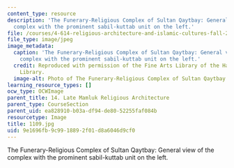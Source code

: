 ```yaml
---
content_type: resource
description: 'The Funerary-Religious Complex of Sultan Qaytbay: General view of the
  complex with the prominent sabil-kuttab unit on the left.'
file: /courses/4-614-religious-architecture-and-islamic-cultures-fall-2002/9e1696fb9c9918892f01d8a6046d9cf0_1109.jpg
file_type: image/jpeg
image_metadata:
  caption: 'The Funerary-Religious Complex of Sultan Qaytbay: General view of the
    complex with the prominent sabil-kuttab unit on the left.'
  credit: Reproduced with permission of the Fine Arts Library of the Harvard College
    Library.
  image-alt: Photo of The Funerary-Religious Complex of Sultan Qaytbay
learning_resource_types: []
ocw_type: OCWImage
parent_title: 14. Late Mamluk Religious Architecture
parent_type: CourseSection
parent_uid: ea828910-b03a-df94-de80-52255faf084b
resourcetype: Image
title: 1109.jpg
uid: 9e1696fb-9c99-1889-2f01-d8a6046d9cf0
---
```

The Funerary-Religious Complex of Sultan Qaytbay: General view of the complex with the prominent sabil-kuttab unit on the left.

